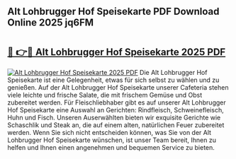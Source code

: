 ## Alt Lohbrugger Hof Speisekarte PDF Download Online 2025 jq6FM

# <h2><a href="http://gcc3rhl.nevu.top/?p=Alt+Lohbrugger+Hof+Speisekarte">🔗 👉🔴 Alt Lohbrugger Hof Speisekarte 2025 PDF</a></h2>

[![Alt Lohbrugger Hof Speisekarte 2025 PDF](https://i.imgur.com/dBaPXMq.png)](http://gcc3rhl.nevu.top/?p=Alt+Lohbrugger+Hof+Speisekarte)
Die Alt Lohbrugger Hof Speisekarte ist eine Gelegenheit, etwas für sich selbst zu wählen und zu genießen. Auf der Alt Lohbrugger Hof Speisekarte unserer Cafeteria stehen viele leichte und frische Salate, die mit frischem Gemüse und Obst zubereitet werden. Für Fleischliebhaber gibt es auf unserer Alt Lohbrugger Hof Speisekarte eine Auswahl an Gerichten: Rindfleisch, Schweinefleisch, Huhn und Fisch. Unseren Auserwählten bieten wir exquisite Gerichte wie Schaschlik und Steak an, die auf einem alten, natürlichen Feuer zubereitet werden. Wenn Sie sich nicht entscheiden können, was Sie von der Alt Lohbrugger Hof Speisekarte wünschen, ist unser Team bereit, Ihnen zu helfen und Ihnen einen angenehmen und bequemen Service zu bieten.
